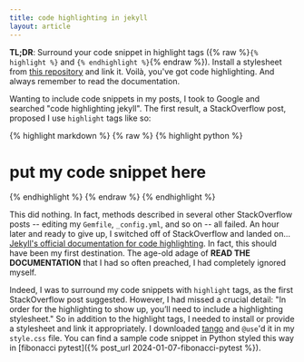 ```yaml
---
title: code highlighting in jekyll
layout: article
---
```


**TL;DR**: Surround your code snippet in highlight tags ({% raw %}`{% highlight %}` and `{% endhighlight %}`{% endraw %}). Install a stylesheet from [this repository](https://github.com/jwarby/jekyll-pygments-themes) and link it. Voilà, you've got code highlighting. And always remember to read the documentation.

Wanting to include code snippets in my posts, I took to Google and searched "code highlighting jekyll". The first result, a StackOverflow post, proposed I use `highlight` tags like so:

{% highlight markdown %}
{% raw %}
{% highlight python %}

# put my code snippet here

{% endhighlight %}
{% endraw %}
{% endhighlight %}

This did nothing. In fact, methods described in several other StackOverflow posts -- editing my `Gemfile`, `_config.yml`, and so on -- all failed. An hour later and ready to give up, I switched off of StackOverflow and landed on... [Jekyll's official documentation for code highlighting](https://jekyllrb.com/docs/liquid/tags/). In fact, this should have been my first destination. The age-old adage of **READ THE DOCUMENTATION** that I had so often preached, I had completely ignored myself.

Indeed, I was to surround my code snippets with `highlight` tags, as the first StackOverflow post suggested. However, I had missed a crucial detail: "In order for the highlighting to show up, you’ll need to include a highlighting stylesheet." So in addition to the highlight tags, I needed to install or provide a stylesheet and link it appropriately. I downloaded [tango](https://github.com/jwarby/jekyll-pygments-themes/blob/master/tango.css) and `@use`'d it in my `style.css` file. You can find a sample code snippet in Python styled this way in [fibonacci pytest]({% post_url 2024-01-07-fibonacci-pytest %}).
